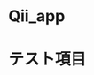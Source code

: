 # Qii_app

# テスト項目

<!-- pictweetより
1.nicknameとemail、passwordとpassword_confirmationが存在すれば登録できること

2.nicknameが空では登録できないこと

3.emailが空では登録できないこと

4.passwordが空では登録できないこと

5.passwordが存在してもpassword_confirmationが空では登録できないこと

6.nicknameが7文字以上であれば登録できないこと

7.nicknameが6文字以下では登録できること

8.重複したemailが存在する場合登録できないこと

9.passwordが6文字以上であれば登録できること

10.passwordが5文字以下であれば登録できないこと
require 'rails_helper'

describe User do
  describe '#create' do
    it "is valid with a nickname, email, password, password_confirmation" do
      user = build(:user)
      expect(user).to be_valid
    end

    it "is invalid without a nickname" do
      user = build(:user, nickname: nil)
      user.valid?
      expect(user.errors[:nickname]).to include("can't be blank")
    end

    it "is invalid without a email" do
      user = build(:user, email: nil)
      user.valid?
      expect(user.errors[:email]).to include("can't be blank")
    end

    it "is invalid without a password" do
      user = build(:user, password: nil)
      user.valid?
      expect(user.errors[:password]).to include("can't be blank")
    end

    it "is invalid without a password_confirmation although with a password" do
      user = build(:user, password_confirmation: "")
      user.valid?
      expect(user.errors[:password_confirmation]).to include("doesn't match Password")
    end

    it "is invalid with a duplicate email address" do
      user = create(:user)
      another_user = build(:user, email: user.email)
      another_user.valid?
      expect(another_user.errors[:email]).to include("has already been taken")
    end

    it "is invalid with a nickname that has more than 7 characters " do
      user = build(:user, nickname: "aaaaaaaa")
      user.valid?
      expect(user.errors[:nickname][0]).to include("is too long")
    end

    it "is valid with a nickname that has less than 6 characters " do
      user = build(:user, nickname: "aaaaaa")
      expect(user).to be_valid
    end

    it "is invalid with a password that has less than 5 characters " do
      user = build(:user, password: "00000", password_confirmation: "00000")
      user.valid?
      expect(user.errors[:password][0]).to include("is too short")
    end
  end

end -->
